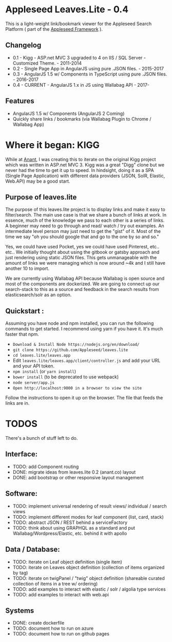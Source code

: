 # Appleseed Leaves.Lite - 0.4
This is a light-weight link/bookmark viewer for the Appleseed Search Platform ( part of the [Appleseed Framework](http://www.appleseedapp.com) ).

## Changelog
* 0.1 - Kigg - ASP.net MVC 3 upgraded to 4 on IIS / SQL Server - Customized Theme. - 2011-2014
* 0.2 - Single Page App in AngularJS using pure .JSON files. - 2015-2017
* 0.3 - AngularJS 1.5 w/ Components in TypeScript using pure .JSON files. - 2016-2017
* 0.4 - CURRENT - AngularJS 1.x in JS using Wallabag API - 2017-

## Features
* AngularJS 1.5 w/ Components (AngularJS 2 Coming)
* Quickly share links / bookmarks (via Wallabag Plugin to Chrome / Wallabag App)

# Where it began: KIGG
While at [Anant](http://www.anant.us), I was creating this to iterate on the original Kigg project which was written in ASP.net MVC 3.
Kigg was a great "Digg" clone but we never had the time to get it up to speed. In hindsight, doing it as a SPA (Single Page Application)
with different data providers (JSON, SolR, Elastic, Web.API) may be a good start.

## Purpose of leaves.lite

The purpose of this leaves.lite project is to display links and make it easy to filter/search. The main use case is that we share a bunch
of links at work. In essence, much of the knowledge we pass to each other is a series of links. A beginner may need to go through and read/ watch / try out examples.
An intermediate level person may just need to get the "gist" of it. Most of the time we say "oh you should google that and go to the one by so and so."

Yes, we could have used Pocket, yes we could have used Pinterest, etc.. etc.. We initially thought about using the gitbook or gatsby approach and just rendering using static JSON files. This gets unmanageable with the amount of links we were managing which is now around ~4k and I still have another 10 to import.

We are currently using Wallabag API because Wallabag is open source and most of the components are dockerized. We are going to connect up our search-stack to this as a source and feedback in the search results from elasticsearch/solr as an option.

## Quickstart :

Assuming you have node and npm installed, you can run the following commands to get started. I recommend using yarn if you have it.
It's much faster that npm.

- `Download & Install Node https://nodejs.org/en/download/`
- `git clone https://github.com/Appleseed/leaves.lite`
- `cd leaves.lite/leaves.app`
-  Edit `leaves.lite/leaves.app/client/controller.js` and add your URL and your API token.
- `npm install` (or `yarn install`)
- `bower install` (to be deprecated to use webpack)
- `node server/app.js`
- `Open http://localhost:9000 in a browser to view the site`

Follow the instructions to open it up on the browser. The file that feeds the links are in.

# TODOS

There's a bunch of stuff left to do.

## Interface:

- TODO: add Component routing
- DONE: migrate ideas from leaves.lite 0.2 (anant.co) layout
- DONE: add bootstrap or other responsive layout management

## Software:
- TODO: implement universal rendering of result views/ individual  / search views
- TODO: implement different modes for leaf component (list, card, stack)
- TODO: abstract JSON / REST behind a serviceFactory
- TODO: think about using GRAPHQL as a standard and put Wallabag/Wordpress/Elastic, etc. behind it with apollo

## Data / Database:
- TODO: iterate on Leaf object definition (single item)
- TODO: iterate on Leaves object definition (collection of items organized by tag)
- TODO: iterate on twigPanel / "twig" object definition (shareable curated collection of items in a tree w/ ordering)
- TODO: add examples to interact with elastic / solr / algolia type services
- TODO: add examples to interact with web.api

## Systems
- DONE: create dockerfile
- TODO: document how to run on azure
- TODO: document how to run on github pages

